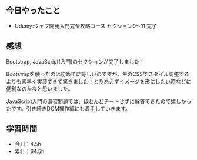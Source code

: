 ## 今日やったこと
 - Udemy:ウェブ開発入門完全攻略コース セクション9〜11 完了 

## 感想
Bootstrap, JavaScript(入門)のセクションが完了しました！

Bootstrapを触ったのは初めてに等しいのですが、生のCSSでスタイル調整するよりも素早く実装できて驚きました！とりあえずイメージを形にしたい時などに便利なのかなと思いました。

JavaScript入門の演習問題では、ほとんどチートせずに解答できたので嬉しかったです。引き続きDOM操作編にも着手していきます。

## 学習時間
- 今日：4.5h
- 累計：64.5h
